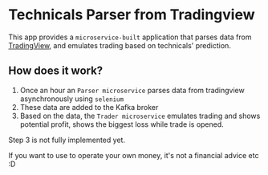 # Technicals Parser from Tradingview

This app provides a `microservice-built` application that parses data from [TradingView](https://tradingview.com), and emulates trading based on technicals' prediction.

## How does it work?

1. Once an hour an `Parser microservice` parses data from tradingview asynchronously using `selenium`
2. These data are added to the Kafka broker
3. Based on the data, the `Trader microservice` emulates trading and shows potential profit, shows the biggest loss while trade is opened.

Step 3 is not fully implemented yet.

If you want to use to operate your own money, it's not a financial advice etc :D

